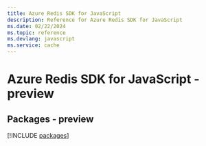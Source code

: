 ```yaml
---
title: Azure Redis SDK for JavaScript
description: Reference for Azure Redis SDK for JavaScript
ms.date: 02/22/2024
ms.topic: reference
ms.devlang: javascript
ms.service: cache
---
```

# Azure Redis SDK for JavaScript - preview
## Packages - preview
[!INCLUDE [packages](redis-index.md)]